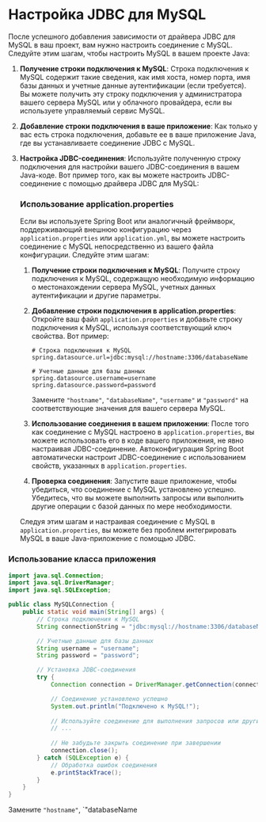 # Настройка JDBC для MySQL

После успешного добавления зависимости от драйвера JDBC для MySQL в ваш проект, вам нужно настроить соединение с MySQL. Следуйте этим шагам, чтобы настроить MySQL в вашем проекте Java:

1. **Получение строки подключения к MySQL**: Строка подключения к MySQL содержит такие сведения, как имя хоста, номер порта, имя базы данных и учетные данные аутентификации (если требуется). Вы можете получить эту строку подключения у администратора вашего сервера MySQL или у облачного провайдера, если вы используете управляемый сервис MySQL.

2. **Добавление строки подключения в ваше приложение**: Как только у вас есть строка подключения, добавьте ее в ваше приложение Java, где вы устанавливаете соединение JDBC с MySQL.

3. **Настройка JDBC-соединения**: Используйте полученную строку подключения для настройки вашего JDBC-соединения в вашем Java-коде. Вот пример того, как вы можете настроить JDBC-соединение с помощью драйвера JDBC для MySQL:

   ### Использование application.properties

   Если вы используете Spring Boot или аналогичный фреймворк, поддерживающий внешнюю конфигурацию через `application.properties` или `application.yml`, вы можете настроить соединение с MySQL непосредственно из вашего файла конфигурации. Следуйте этим шагам:

    1. **Получение строки подключения к MySQL**: Получите строку подключения к MySQL, содержащую необходимую информацию о местонахождении сервера MySQL, учетных данных аутентификации и другие параметры.

    2. **Добавление строки подключения в application.properties**: Откройте ваш файл `application.properties` и добавьте строку подключения к MySQL, используя соответствующий ключ свойства. Вот пример:

       ```properties
       # Строка подключения к MySQL
       spring.datasource.url=jdbc:mysql://hostname:3306/databaseName
 
       # Учетные данные для базы данных
       spring.datasource.username=username
       spring.datasource.password=password
       ```

       Замените `"hostname"`, `"databaseName"`, `"username"` и `"password"` на соответствующие значения для вашего сервера MySQL.

    3. **Использование соединения в вашем приложении**: После того как соединение с MySQL настроено в `application.properties`, вы можете использовать его в коде вашего приложения, не явно настраивая JDBC-соединение. Автоконфигурация Spring Boot автоматически настроит JDBC-соединение с использованием свойств, указанных в `application.properties`.

    4. **Проверка соединения**: Запустите ваше приложение, чтобы убедиться, что соединение с MySQL установлено успешно. Убедитесь, что вы можете выполнить запросы или выполнить другие операции с базой данных по мере необходимости.

   Следуя этим шагам и настраивая соединение с MySQL в `application.properties`, вы можете без проблем интегрировать MySQL в ваше Java-приложение с помощью JDBC.

### Использование класса приложения
```java
import java.sql.Connection;
import java.sql.DriverManager;
import java.sql.SQLException;

public class MySQLConnection {
    public static void main(String[] args) {
        // Строка подключения к MySQL
        String connectionString = "jdbc:mysql://hostname:3306/databaseName";

        // Учетные данные для базы данных
        String username = "username";
        String password = "password";

        // Установка JDBC-соединения
        try {
            Connection connection = DriverManager.getConnection(connectionString, username, password);

            // Соединение установлено успешно
            System.out.println("Подключено к MySQL!");
            
            // Используйте соединение для выполнения запросов или других операций с базой данных
            // ...
            
            // Не забудьте закрыть соединение при завершении
            connection.close();
        } catch (SQLException e) {
            // Обработка ошибок соединения
            e.printStackTrace();
        }
    }
}
```

Замените `"hostname"`, `"databaseName